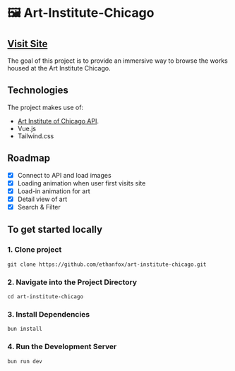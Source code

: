 # 🖼️ Art-Institute-Chicago

## [Visit Site](https://ethanfox.github.io/art-institute-chicago/)
The goal of this project is to provide an immersive way to browse the works housed at the Art Institute Chicago.


## Technologies
The project makes use of:
- [Art Institute of Chicago API](https://api.artic.edu/docs/).
- Vue.js
- Tailwind.css

  
## Roadmap
- [x] Connect to API and load images
- [x] Loading animation when user first visits site
- [x] Load-in animation for art
- [x] Detail view of art
- [x] Search & Filter

## To get started locally

### 1. Clone project <br>
```
git clone https://github.com/ethanfox/art-institute-chicago.git
```

### 2. Navigate into the Project Directory  
```
cd art-institute-chicago
```

### 3. Install Dependencies  <br>
```
bun install
```

### 4. Run the Development Server  <br>
```
bun run dev
```
